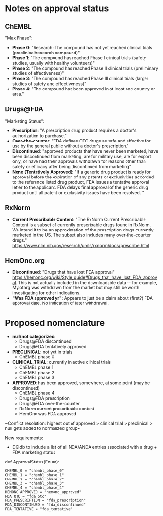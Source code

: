 # Notes on approval status

## ChEMBL
"Max Phase":
 * **Phase 0**: "Research: The compound has not yet reached clinical trials (preclinical/research compound)"
 * **Phase 1**: "The compound has reached Phase I clinical trials (safety studies, usually with healthy volunteers)"
 * **Phase 2**: "The compound has reached Phase II clinical trials (preliminary studies of effectiveness)"
 * **Phase 3**: "The compound has reached Phase III clinical trials (larger studies of safety and effectiveness)"
 * **Phase 4**: "The compound has been approved in at least one country or area."

## Drugs@FDA

"Marketing Status":
 * **Prescription**: "A prescription drug product requires a doctor's authorization to purchase."
 * **Over-the-counter**: "FDA defines OTC drugs as safe and effective for use by the general public without a doctor's prescription."
 * **Discontinued**: "approved products that have never been marketed, have been discontinued from marketing, are for military use, are for export only, or have had their approvals withdrawn for reasons other than safety or efficacy after being discontinued from marketing"
 * **None (Tentatively Approved)**: "If a generic drug product is ready for approval before the expiration of any patents or exclusivities accorded to the reference listed drug product, FDA issues a tentative approval letter to the applicant. FDA delays final approval of the generic drug product until all patent or exclusivity issues have been resolved. "

## RxNorm

 * **Current Prescribable Content**: "The RxNorm Current Prescribable Content is a subset of currently prescribable drugs found in RxNorm. We intend it to be an approximation of the prescription drugs currently marketed in the US. The subset also includes many over-the-counter drugs." https://www.nlm.nih.gov/research/umls/rxnorm/docs/prescribe.html

## HemOnc.org

 * **Discontinued**: "Drugs that have lost FDA approval" https://hemonc.org/wiki/Style_guide#Drugs_that_have_lost_FDA_approval. This is not actually included in the downloadable data -- for example, Mylotarg was withdrawn from the market but may still be worth investigating for other indications.
 * **"Was FDA approved yr"**: Appears to just be a claim about (first?) FDA approval date. No indication of later withdrawal.

# Proposed nomenclature

 * **null/not categorized**:
   * Drugs@FDA discontinued
   * Drugs@FDA tentatively approved
 * **PRECLINICAL**: not yet in trials
   * ChEMBL phase 0
 * **CLINICAL_TRIAL**: currently in active clinical trials
   * ChEMBL phase 1
   * ChEMBL phase 2
   * ChEMBL phase 3
 * **APPROVED**: has been approved, somewhere, at some point (may be discontinued)
   * ChEMBL phase 4
   * Drugs@FDA prescription
   * Drugs@FDA over-the-counter
   * RxNorm current prescribable content
   * HemOnc was FDA approved

~Conflict resolution: highest out of approved > clinical trial > preclinical > null gets added to normalized group~

New requirements:
 * DGIdb to include a list of all NDA/ANDA entries associated with a drug + FDA marketing status


def ApprovalStatus(Enum):

    CHEMBL_0 = "chembl_phase_0"
    CHEMBL_1 = "chembl_phase_1"
    CHEMBL_2 = "chembl_phase_2"
    CHEMBL_3 = "chembl_phase_3"
    CHEMBL_4 = "chembl_phase_4"
    HEMONC_APPROVED = "hemonc_approved"
    FDA_OTC = "fda_otc"
    FDA_PRESCRIPTION = "fda_prescription"
    FDA_DISCONTINUED = "fda_discontinued"
    FDA_TENTATIVE = "fda_tentative"
